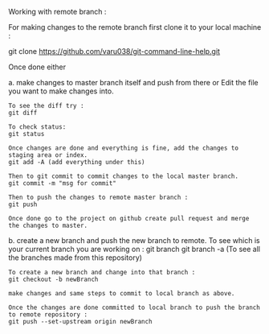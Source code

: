 
Working with remote branch : 

For making changes to the remote branch first clone it to your local machine : 

git clone https://github.com/varu038/git-command-line-help.git

Once done either 

a. make changes to master branch itself and push from there or 
    Edit the file you want to make changes into.
    
    To see the diff try : 
    git diff

    To check status:
    git status

    Once changes are done and everything is fine, add the changes to staging area or index.
    git add -A (add everything under this)

    Then to git commit to commit changes to the local master branch.
    git commit -m "msg for commit"

    Then to push the changes to remote master branch : 
    git push

    Once done go to the project on github create pull request and merge the changes to master.


b. create a new branch and push the new branch to remote.
    To see which is your current branch you are working on : 
    git branch
    git branch -a (To see all the branches made from this repository)

    To create a new branch and change into that branch :  
    git checkout -b newBranch
    
    make changes and same steps to commit to local branch as above.

    Once the changes are done committed to local branch to push the branch to remote repository : 
    git push --set-upstream origin newBranch



